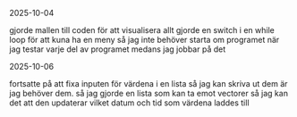 2025-10-04

gjorde mallen till coden för att visualisera allt gjorde en switch i en while loop för att kuna ha en meny så jag inte behöver starta om programet när jag testar varje del av programet medans jag jobbar på det

2025-10-06

fortsatte på att fixa inputen för värdena i en lista så jag kan skriva ut dem är jag behöver dem. så jag gjorde en lista som kan ta emot vectorer så jag kan det att den updaterar vilket datum och tid som värdena laddes till

